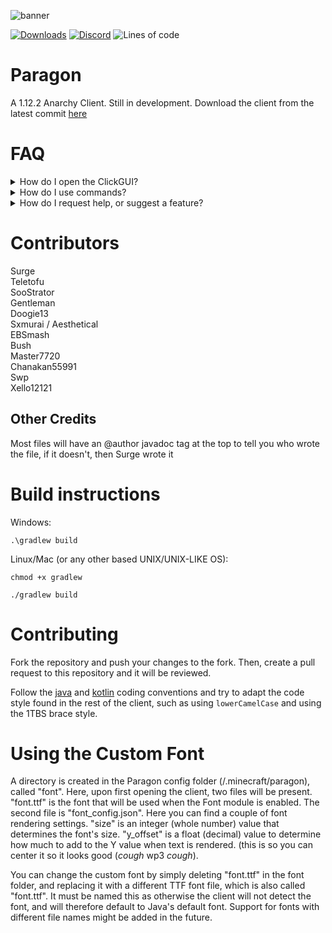 ![banner](https://user-images.githubusercontent.com/85251388/179023488-0ade188b-840e-48c5-8fdf-3502ff2aa26e.png)

[![Downloads](https://img.shields.io/github/downloads/Wolfsurge/Paragon/total?color=blueviolet&style=for-the-badge)](https://github.com/Wolfsurge/Paragon/releases)
[![Discord](https://img.shields.io/discord/936976249300086854?color=blueviolet&label=Discord&logo=Discord&style=for-the-badge)](https://discord.gg/28JNQsXUzb)
![Lines of code](https://img.shields.io/tokei/lines/github/Wolfsurge/Paragon?color=blueviolet&label=lines%20of%20code&style=for-the-badge)

# Paragon

A 1.12.2 Anarchy Client. Still in development.
Download the client from the latest
commit [here](https://nightly.link/Wolfsurge/Paragon/workflows/build/master/Package.zip)

# FAQ

<details>
  <summary> How do I open the ClickGUI? </summary>

> The default ClickGUI bind is `RSHIFT`
</details>

<details>
  <summary> How do I use commands? </summary>

> The command prefix is `$`, and you can run `$help` to get a list of all commands
</details>

<details>
  <summary> How do I request help, or suggest a feature? </summary>

> You can join the discord server (linked above) and use the appropriate channels
</details>

# Contributors

Surge <br>
Teletofu <br>
SooStrator <br>
Gentleman <br>
Doogie13 <br>
Sxmurai / Aesthetical <br>
EBSmash <br>
Bush <br>
Master7720 <br>
Chanakan55991 <br>
Swp <br>
Xello12121

## Other Credits

Most files will have an @author javadoc tag at the top to tell you who wrote the file, if it doesn't, then Surge wrote
it

# Build instructions

Windows:

`.\gradlew build`

Linux/Mac (or any other based UNIX/UNIX-LIKE OS):

`chmod +x gradlew`

`./gradlew build`

# Contributing

Fork the repository and push your changes to the fork. Then, create a pull request to this repository and it will be
reviewed.

Follow the [java](https://www.oracle.com/technetwork/java/codeconventions-150003.pdf)
and [kotlin](https://kotlinlang.org/docs/coding-conventions.html) coding conventions and try to adapt the code style
found in the rest of the client, such as using `lowerCamelCase` and using the 1TBS brace style.

# Using the Custom Font

A directory is created in the Paragon config folder (/.minecraft/paragon), called "font". Here, upon first opening the
client, two files will be present.
"font.ttf" is the font that will be used when the Font module is enabled. The second file is "font_config.json". Here
you can find a couple of font rendering
settings. "size" is an integer (whole number) value that determines the font's size. "y_offset" is a float (decimal)
value to determine how much to add to the Y value when text is rendered. (this is so you can center it so it looks
good (*cough* wp3 *cough*).

You can change the custom font by simply deleting "font.ttf" in the font folder, and replacing it with a different TTF
font file, which is also called "font.ttf". It must be named this as otherwise the client will not detect the font, and
will therefore default to Java's default font. Support for fonts with different file names might be added in the future.